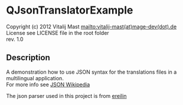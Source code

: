 # QJsonTranslatorExample
Copyright (c) 2012 Vitalij Mast <mailto:vitalij-mast(at)mage-dev(dot).de>     
License see LICENSE file in the root folder   
rev. 1.0

## Description
A demonstration how to use JSON syntax for the translations files in a multilingual application.   
For more info see [JSON Wikipedia](http://en.wikipedia.org/wiki/JSON)  
   
The json parser used in this project is from [ereilin](https://github.com/ereilin/qt-json)  